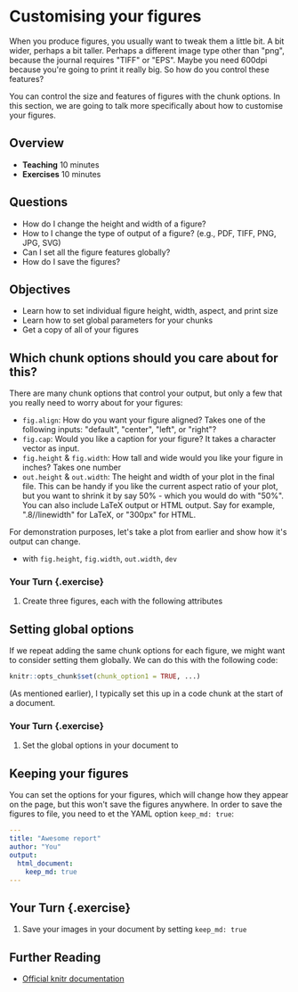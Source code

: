 # Customising your figures

When you produce figures, you usually want to tweak them a little bit. A bit wider, perhaps a bit taller. Perhaps a different image type other than "png", because the journal requires "TIFF" or "EPS". Maybe you need 600dpi because you're going to print it really big. So how do you control these features?

You can control the size and features of figures with the chunk options. In this section, we are going to talk more specifically about how to customise your figures.

## Overview

* **Teaching** 10 minutes
* **Exercises** 10 minutes

## Questions

* How do I change the height and width of a figure?
* How to I change the type of output of a figure? (e.g., PDF, TIFF, PNG, JPG, SVG)
* Can I set all the figure features globally?
* How do I save the figures?

## Objectives

* Learn how to set individual figure height, width, aspect, and print size
* Learn how to set global parameters for your chunks
* Get a copy of all of your figures

## Which chunk options should you care about for this?

There are many chunk options that control your output, but only a few that you really need to worry about for your figures:

- `fig.align`: How do you want your figure aligned? Takes one of the following inputs: "default", "center", "left", or "right"?
- `fig.cap`: Would you like a caption for your figure? It takes a character vector as input.
- `fig.height` & `fig.width`: How tall and wide would you like your figure in inches? Takes one number
- `out.height` & `out.width`: The height and width of your plot in the final file. This can be handy if you like the current aspect ratio of your plot, but you want to shrink it by say 50% - which you would do with "50%". You can also include LaTeX output or HTML output. Say for example, ".8//linewidth" for LaTeX, or "300px" for HTML.

For demonstration purposes, let's take a plot from earlier and show how it's output can change.

* with `fig.height`, `fig.width`, `out.width`, `dev`

### Your Turn {.exercise}

1. Create three figures, each with the following attributes

## Setting global options

If we repeat adding the same chunk options for each figure, we might want to consider setting them globally. We can do this with the following code:

```r
knitr::opts_chunk$set(chunk_option1 = TRUE, ...)
```

(As mentioned earlier), I typically set this up in a code chunk at the start of a document.

### Your Turn {.exercise}

1. Set the global options in your document to 

## Keeping your figures

You can set the options for your figures, which will change how they appear on the page, but this won't save the figures anywhere. In order to save the figures to file, you need to et the YAML option `keep_md: true`:

```YAML
---
title: "Awesome report"
author: "You"
output:
  html_document:
    keep_md: true
---
```

## Your Turn {.exercise}

1. Save your images in your document by setting `keep_md: true`

## Further Reading

- [Official knitr documentation](https://yihui.name/knitr/options/#plots)
